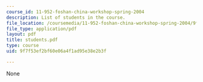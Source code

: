 ```yaml
---
course_id: 11-952-foshan-china-workshop-spring-2004
description: List of students in the course.
file_location: /coursemedia/11-952-foshan-china-workshop-spring-2004/9f7f53ef2bf60e06a4f1ad95e38e2b3f_students.pdf
file_type: application/pdf
layout: pdf
title: students.pdf
type: course
uid: 9f7f53ef2bf60e06a4f1ad95e38e2b3f

---
```

None